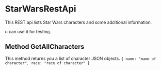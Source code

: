 # StarWarsRestApi
This REST api lists Star Wars characters and some additional information.

u can use it for testing.

## Method GetAllCharacters
This method returns you a list of character JSON objects. 
`{
  name: "name of character",
  race: "race of character"
}`
